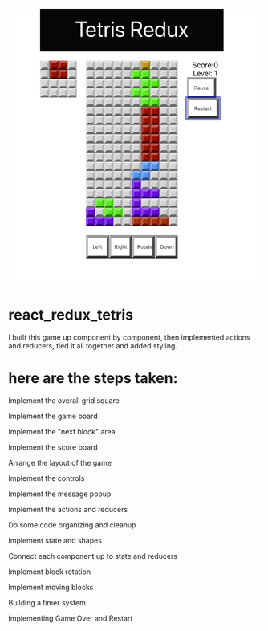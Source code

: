 
![](react_redux_tetris/public/tetris.jpg)

# react_redux_tetris

I built this game up component by component, then implemented actions and reducers, tied it all together and added styling. 

# here are the steps taken:

Implement the overall grid square

Implement the game board

Implement the "next block" area

Implement the score board

Arrange the layout of the game

Implement the controls

Implement the message popup

Implement the actions and reducers

Do some code organizing and cleanup

Implement state and shapes

Connect each component up to state and reducers

Implement block rotation

Implement moving blocks

Building a timer system

Implementing Game Over and Restart

